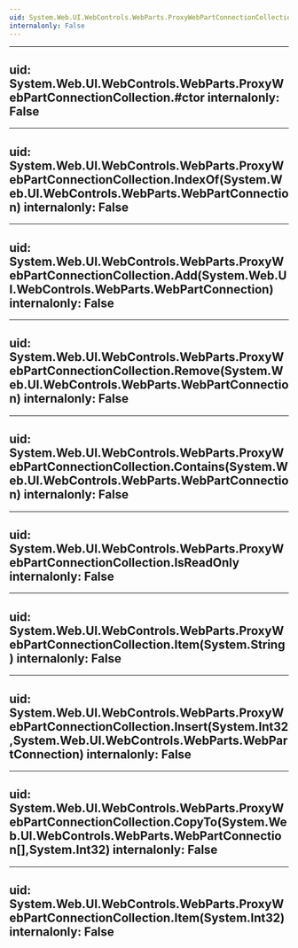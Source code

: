 ```yaml
---
uid: System.Web.UI.WebControls.WebParts.ProxyWebPartConnectionCollection
internalonly: False
---
```


---
uid: System.Web.UI.WebControls.WebParts.ProxyWebPartConnectionCollection.#ctor
internalonly: False
---

---
uid: System.Web.UI.WebControls.WebParts.ProxyWebPartConnectionCollection.IndexOf(System.Web.UI.WebControls.WebParts.WebPartConnection)
internalonly: False
---

---
uid: System.Web.UI.WebControls.WebParts.ProxyWebPartConnectionCollection.Add(System.Web.UI.WebControls.WebParts.WebPartConnection)
internalonly: False
---

---
uid: System.Web.UI.WebControls.WebParts.ProxyWebPartConnectionCollection.Remove(System.Web.UI.WebControls.WebParts.WebPartConnection)
internalonly: False
---

---
uid: System.Web.UI.WebControls.WebParts.ProxyWebPartConnectionCollection.Contains(System.Web.UI.WebControls.WebParts.WebPartConnection)
internalonly: False
---

---
uid: System.Web.UI.WebControls.WebParts.ProxyWebPartConnectionCollection.IsReadOnly
internalonly: False
---

---
uid: System.Web.UI.WebControls.WebParts.ProxyWebPartConnectionCollection.Item(System.String)
internalonly: False
---

---
uid: System.Web.UI.WebControls.WebParts.ProxyWebPartConnectionCollection.Insert(System.Int32,System.Web.UI.WebControls.WebParts.WebPartConnection)
internalonly: False
---

---
uid: System.Web.UI.WebControls.WebParts.ProxyWebPartConnectionCollection.CopyTo(System.Web.UI.WebControls.WebParts.WebPartConnection[],System.Int32)
internalonly: False
---

---
uid: System.Web.UI.WebControls.WebParts.ProxyWebPartConnectionCollection.Item(System.Int32)
internalonly: False
---
